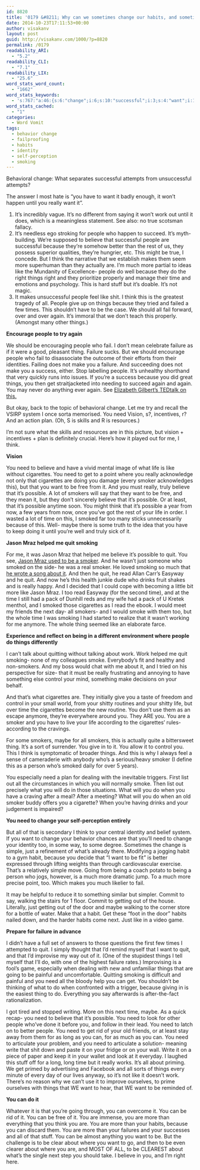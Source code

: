 ```yaml
---
id: 8820
title: '0179 &#8211; Why can we sometimes change our habits, and sometimes not?'
date: 2014-10-23T17:11:53+00:00
author: visakanv
layout: post
guid: http://visakanv.com/1000/?p=8820
permalink: /0179
readability_ARI:
  - "5.2"
readability_CLI:
  - "7.1"
readability_LIX:
  - "25.6"
word_stats_word_count:
  - "1662"
word_stats_keywords:
  - 's:767:"a:46:{s:6:"change";i:6;s:10:"successful";i:3;s:4:"want";i:11;s:6:"really";i:6;s:4:"work";i:4;s:6:"people";i:12;s:7:"believe";i:7;s:7:"because";i:8;s:6:"better";i:3;s:5:"think";i:7;s:5:"makes";i:3;s:4:"like";i:7;s:4:"well";i:3;s:5:"right";i:3;s:6:"things";i:10;s:4:"time";i:8;s:5:"stuff";i:3;s:4:"give";i:3;s:4:"fail";i:4;s:7:"failure";i:5;s:5:"thing";i:4;s:4:"make";i:4;s:4:"need";i:13;s:6:"vision";i:3;s:4:"plan";i:3;s:4:"life";i:4;s:10:"cigarettes";i:5;s:6:"smoker";i:6;s:4:"free";i:3;s:8:"possible";i:6;s:7:"smokers";i:5;s:6:"smoked";i:4;s:5:"maybe";i:4;s:5:"jason";i:4;s:4:"mraz";i:4;s:6:"helped";i:3;s:4:"quit";i:7;s:7:"smoking";i:5;s:4:"just";i:4;s:4:"read";i:3;s:5:"smoke";i:3;s:7:"control";i:3;s:5:"habit";i:3;s:5:"going";i:3;s:6:"habits";i:3;s:4:"long";i:3;}";'
word_stats_cached:
  - "1"
categories:
  - Word Vomit
tags:
  - behavior change
  - failproofing
  - habits
  - identity
  - self-perception
  - smoking
---
```

Behavioral change: What separates successful attempts from unsuccessful attempts?

The answer I most hate is &#8220;you have to want it badly enough, it won&#8217;t happen until you really want it&#8221;.

  1. It&#8217;s incredibly vague. It&#8217;s no different from saying it won&#8217;t work out until it does, which is a meaningless statement. See also: no true scotsman fallacy.
  2. It&#8217;s needless ego stroking for people who happen to succeed. It&#8217;s myth-building. We&#8217;re supposed to believe that successful people are successful because they&#8217;re somehow better than the rest of us, they possess superior qualities, they&#8217;re hungrier, etc. This might be true, I concede. But I think the narrative that we establish makes them seem more superhuman than they actually are. I&#8217;m much more partial to ideas like the Mundanity of Excellence- people do well because they do the right things right and they prioritize properly and manage their time and emotions and psychology. This is hard stuff but it&#8217;s doable. It&#8217;s not magic.
  3. It makes unsuccessful people feel like shit. I think this is the greatest tragedy of all. People give up on things because they tried and failed a few times. This shouldn&#8217;t have to be the case. We should all fail forward, over and over again. It&#8217;s immoral that we don&#8217;t teach this properly. (Amongst many other things.)

**Encourage people to try again**

We should be encouraging people who fail. I don&#8217;t mean celebrate failure as if it were a good, pleasant thing. Failure sucks. But we should encourage people who fail to disassociate the outcome of their efforts from their identities. Failing does not make you a failure. And succeeding does not make you a success, either. Stop labelling people. It&#8217;s unhealthy shorthand that very quickly runs into issues. If you&#8217;re a success because you did great things, you then get straitjacketed into needing to succeed again and again. You may never do anything ever again. See [Elizabeth Gilbert&#8217;s TEDtalk on this.](http://www.ted.com/talks/elizabeth_gilbert_success_failure_and_the_drive_to_keep_creating)

But okay, back to the topic of behavioral change. Let me try and recall the VSIRP system I once sorta memorised. You need Vision, s?, incentives, r? And an action plan. (Oh, S is skills and R is resources.)

I&#8217;m not sure what the skills and resources are in this picture, but vision + incentives + plan is definitely crucial. Here&#8217;s how it played out for me, I think.

**Vision**

You need to believe and have a vivid mental image of what life is like without cigarettes. You need to get to a point where you really acknowledge not only that cigarettes are doing you damage (every smoker acknowledges this), but that you want to be free from it. And you must really, truly believe that it&#8217;s possible. A lot of smokers will say that they want to be free, and they mean it, but they don&#8217;t sincerely believe that it&#8217;s possible. Or at least, that it&#8217;s possible anytime soon. You might think that it&#8217;s possible a year from now, a few years from now, once you&#8217;ve got the rest of your life in order. I wasted a lot of time on this, I smoked far too many sticks unnecessarily because of this. Well- maybe there is some truth to the idea that you have to keep doing it until you&#8217;re well and truly sick of it.

**Jason Mraz helped me quit smoking**

For me, it was Jason Mraz that helped me believe it&#8217;s possible to quit. You see, [Jason Mraz used to be a smoker](http://popdirt.com/jason-mraz-talks-about-breaking-his-smoking-habit/75461/). And he wasn&#8217;t just someone who smoked on the side- he was a real smoker. He loved smoking so much that [he wrote a song about it](https://www.youtube.com/watch?v=YwATXJL_nAc). And then he quit, he read Allan Carr&#8217;s Easyway and he quit. And now he&#8217;s this health junkie dude who drinks fruit shakes and is really happy. And I decided that I could cope with becoming a little bit more like Jason Mraz. I too read Easyway (for the second time), and at the time I still had a pack of Dunhill reds and my wife had a pack of U Kretek menthol, and I smoked those cigarettes as I read the ebook. I would meet my friends the next day- all smokers- and I would smoke with them too, but the whole time I was smoking I had started to realize that it wasn&#8217;t working for me anymore. The whole thing seemed like an elaborate farce.

**Experience and reflect on being in a different environment where people do things differently**

I can&#8217;t talk about quitting without talking about work. Work helped me quit smoking- none of my colleagues smoke. Everybody&#8217;s fit and healthy and non-smokers. And my boss would chat with me about it, and I tried on his perspective for size- that it must be really frustrating and annoying to have something else control your mind, something make decisions on your behalf.

And that&#8217;s what cigarettes are. They initially give you a taste of freedom and control in your small world, from your shitty routines and your shitty life, but over time the cigarettes become the new routine. You don&#8217;t use them as an escape anymore, they&#8217;re everywhere around you. They ARE you. You are a smoker and you have to live your life according to the cigarettes&#8217; rules- according to the cravings.

For some smokers, maybe for all smokers, this is actually quite a bittersweet thing. It&#8217;s a sort of surrender. You give in to it. You allow it to control you. This I think is symptomatic of broader things. And this is why I always feel a sense of cameraderie with anybody who&#8217;s a serious/heavy smoker (I define this as a person who&#8217;s smoked daily for over 5 years).

You especially need a plan for dealing with the inevitable triggers. First list out all the circumstances in which you will normally smoke. Then list out precisely what you will do in those situations. What will you do when you have a craving after a meal? After a meeting? What will you do when an old smoker buddy offers you a cigarette? When you&#8217;re having drinks and your judgement is impaired?

**You need to change your self-perception entirely**

But all of that is secondary I think to your central identity and belief system. If you want to change your behavior chances are that you&#8217;ll need to change your identity too, in some way, to some degree. Sometimes the change is simple, just a refinement of what&#8217;s already there. Modifying a jogging habit to a gym habit, because you decide that &#8220;I want to be fit&#8221; is better expressed through lifting weights than through cardiovascular exercise. That&#8217;s a relatively simple move. Going from being a coach potato to being a person who jogs, however, is a much more dramatic jump. To a much more precise point, too. Which makes you much likelier to fail.

It may be helpful to reduce it to something similar but simpler. Commit to say, walking the stairs for 1 floor. Commit to getting out of the house. Literally, just getting out of the door and maybe walking to the corner store for a bottle of water. Make that a habit. Get these &#8220;foot in the door&#8221; habits nailed down, and the harder habits come next. Just like in a video game.

**Prepare for failure in advance**

I didn&#8217;t have a full set of answers to those questions the first few times I attempted to quit. I simply thought that I&#8217;d remind myself that I want to quit, and that I&#8217;d improvise my way out of it. (One of the stupidest things I tell myself that I&#8217;ll do, with one of the highest failure rates.) Improvising is a fool&#8217;s game, especially when dealing with new and unfamiliar things that are going to be painful and uncomfortable. Quitting smoking is difficult and painful and you need all the bloody help you can get. You shouldn&#8217;t be thinking of what to do when confronted with a trigger, because giving in is the easiest thing to do. Everything you say afterwards is after-the-fact rationalization.

I got tired and stopped writing. More on this next time, maybe. As a quick recap- you need to believe that it&#8217;s possible. You need to look for other people who&#8217;ve done it before you, and follow in their lead. You need to latch on to better people. You need to get rid of your old friends, or at least stay away from them for as long as you can, for as much as you can. You need to articulate your problem, and you need to articulate a solution- meaning write that shit down and paste it on your fridge or on your wall. Write it on a piece of paper and keep it in your wallet and look at it everyday. I laughed this stuff off for a long, long time but it really works. It&#8217;s all about priming. We get primed by advertising and Facebook and all sorts of things every minute of every day of our lives anyway, so it&#8217;s not like it doesn&#8217;t work. There&#8217;s no reason why we can&#8217;t use it to improve ourselves, to prime ourselves with things that WE want to hear, that WE want to be reminded of.

**You can do it**

Whatever it is that you&#8217;re going through, you can overcome it. You can be rid of it. You can be free of it. You are immense, you are more than everything that you think you are. You are more than your habits, because you can discard them. You are more than your failures and your successes and all of that stuff. You can be almost anything you want to be. But the challenge is to be clear about where you want to go, and then to be even clearer about where you are, and MOST OF ALL, to be CLEAREST about what&#8217;s the single next step you should take. I believe in you, and I&#8217;m right here.